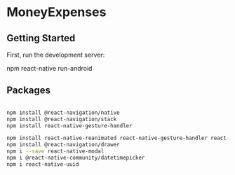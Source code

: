 # MoneyExpenses


## Getting Started

First, run the development server:

npm react-native run-android

## Packages
```bash

npm install @react-navigation/native
npm install @react-navigation/stack
npm install react-native-gesture-handler

npm install react-native-reanimated react-native-gesture-handler react-native-screens react-native-safe-area-context
npm install @react-navigation/drawer
npm i --save react-native-modal
npm i @react-native-community/datetimepicker
npm i react-native-uuid